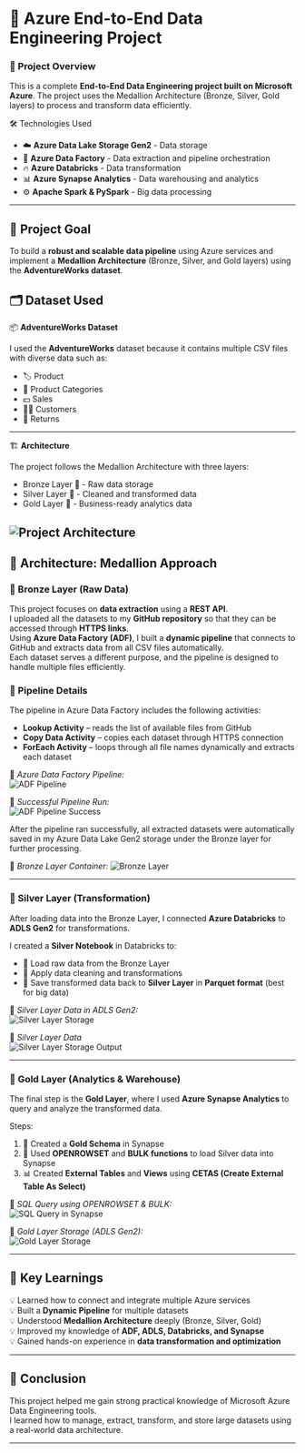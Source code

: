 # 🚀 Azure End-to-End Data Engineering Project  

### 📘 Project Overview  
This is a complete **End-to-End Data Engineering project built on Microsoft Azure**. The project uses the Medallion Architecture (Bronze, Silver, Gold layers) to process and transform data efficiently.

🛠️ Technologies Used

- ☁️ **Azure Data Lake Storage Gen2** - Data storage
- 🧩 **Azure Data Factory** - Data extraction and pipeline orchestration
- 🔥 **Azure Databricks** - Data transformation
- 📊 **Azure Synapse Analytics** - Data warehousing and analytics
- ⚙️ **Apache Spark & PySpark** - Big data processing
---

## 🎯 Project Goal  
To build a **robust and scalable data pipeline** using Azure services and implement a **Medallion Architecture** (Bronze, Silver, and Gold layers) using the **AdventureWorks dataset**.


## 🗂️ Dataset Used  
📦 **AdventureWorks Dataset**  

I used the **AdventureWorks** dataset because it contains multiple CSV files with diverse data such as:  
- 🏷️ Product  
- 📁 Product Categories  
- 💵 Sales  
- 🙍‍♂️ Customers  
- 🔄 Returns  



---
🏗️ **Architecture**

The project follows the Medallion Architecture with three layers:

- Bronze Layer 🥉 - Raw data storage
- Silver Layer 🥈 - Cleaned and transformed data
- Gold Layer 🥇 - Business-ready analytics data
  
![Project Architecture](https://github.com/Premkumar9799817360/AdventureWork_DataEngineering_Project/blob/main/Project%20Image/Project%20Architecture.png)
---

## 🧩 Architecture: Medallion Approach  

### 🥉 Bronze Layer (Raw Data)
This project focuses on **data extraction** using a **REST API**.  
I uploaded all the datasets to my **GitHub repository** so that they can be accessed through **HTTPS links**.  
Using **Azure Data Factory (ADF)**, I built a **dynamic pipeline** that connects to GitHub and extracts data from all CSV files automatically.  
Each dataset serves a different purpose, and the pipeline is designed to handle multiple files efficiently.  

### 🔧 Pipeline Details  
The pipeline in Azure Data Factory includes the following activities:  
- **Lookup Activity** – reads the list of available files from GitHub  
- **Copy Data Activity** – copies each dataset through HTTPS connection  
- **ForEach Activity** – loops through all file names dynamically and extracts each dataset  

📸 *Azure Data Factory Pipeline:*  
![ADF Pipeline](https://github.com/Premkumar9799817360/AdventureWork_DataEngineering_Project/blob/main/Project%20Image/Pipeline_workflow.jpg)

📸 *Successful Pipeline Run:*  
![ADF Pipeline Success](https://github.com/Premkumar9799817360/AdventureWork_DataEngineering_Project/blob/main/Project%20Image/Pipeline_Successful_Run.jpg)

After the pipeline ran successfully, all extracted datasets were automatically saved in my Azure Data Lake Gen2 storage under the Bronze layer for further processing.

📸 *Bronze Layer Container:*
![Bronze Layer](https://github.com/Premkumar9799817360/AdventureWork_DataEngineering_Project/blob/main/Project%20Image/Bronze_Layer_container.jpg)

---

### 🥈 Silver Layer (Transformation)
After loading data into the Bronze Layer, I connected **Azure Databricks** to **ADLS Gen2** for transformations.

I created a **Silver Notebook** in Databricks to:  
- 🧮 Load raw data from the Bronze Layer  
- 🧹 Apply data cleaning and transformations  
- 💾 Save transformed data back to **Silver Layer** in **Parquet format** (best for big data)

📸 *Silver Layer Data in ADLS Gen2:*  
![Silver Layer Storage](https://github.com/Premkumar9799817360/AdventureWork_DataEngineering_Project/blob/main/Project%20Image/Silver_layer_container.jpg)

📸 *Silver Layer Data*  
![Silver Layer Storage Output](https://github.com/Premkumar9799817360/AdventureWork_DataEngineering_Project/blob/main/Project%20Image/Silver_layer_container_file_output.jpg)

---

### 🥇 Gold Layer (Analytics & Warehouse)
The final step is the **Gold Layer**, where I used **Azure Synapse Analytics** to query and analyze the transformed data.  

Steps:  
1. 🧱 Created a **Gold Schema** in Synapse  
2. 🔗 Used **OPENROWSET** and **BULK functions** to load Silver data into Synapse  
3. 📊 Created **External Tables** and **Views** using **CETAS (Create External Table As Select)**  

📸 *SQL Query using OPENROWSET & BULK:*  
![SQL Query in Synapse](https://github.com/Premkumar9799817360/AdventureWork_DataEngineering_Project/blob/main/Project%20Image/Sql_script.jpg)

📸 *Gold Layer Storage (ADLS Gen2):*  
![Gold Layer Storage](https://github.com/Premkumar9799817360/AdventureWork_DataEngineering_Project/blob/main/Project%20Image/Gold_layer_container_output.jpg)

---


## 🧩 Key Learnings  
💡 Learned how to connect and integrate multiple Azure services  
💡 Built a **Dynamic Pipeline** for multiple datasets  
💡 Understood **Medallion Architecture** deeply (Bronze, Silver, Gold)  
💡 Improved my knowledge of **ADF, ADLS, Databricks, and Synapse**  
💡 Gained hands-on experience in **data transformation and optimization**

---

## 🏁 Conclusion  
This project helped me gain strong practical knowledge of Microsoft Azure Data Engineering tools.  
I learned how to manage, extract, transform, and store large datasets using a real-world data architecture.

---


